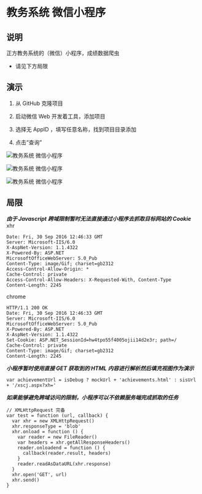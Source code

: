 # 教务系统 微信小程序 

## 说明

正方教务系统的（微信）小程序，成绩数据爬虫

- 请见下方局限

## 演示

1. 从 GitHub 克隆项目

2. 启动微信 Web 开发着工具，添加项目

3. 选择无 AppID ，填写任意名称，找到项目目录添加

4. 点击“查询”

![教务系统 微信小程序](https://raw.githubusercontent.com/zh-h/student-information-system-wechat-applet/master/image/1.png)

![教务系统 微信小程序](https://raw.githubusercontent.com/zh-h/student-information-system-wechat-applet/master/image/2.png)

![教务系统 微信小程序](https://raw.githubusercontent.com/zh-h/student-information-system-wechat-applet/master/image/3.png)

## 局限

***由于 Javascript 跨域限制暂时无法直接通过小程序去抓取目标网站的 Cookie***
xhr
```
Date: Fri, 30 Sep 2016 12:46:33 GMT
Server: Microsoft-IIS/6.0
X-AspNet-Version: 1.1.4322
X-Powered-By: ASP.NET
MicrosoftOfficeWebServer: 5.0_Pub
Content-Type: image/Gif; charset=gb2312
Access-Control-Allow-Origin: *
Cache-Control: private
Access-Control-Allow-Headers: X-Requested-With, Content-Type
Content-Length: 2245

```
chrome
```
HTTP/1.1 200 OK
Date: Fri, 30 Sep 2016 12:46:33 GMT
Server: Microsoft-IIS/6.0
MicrosoftOfficeWebServer: 5.0_Pub
X-Powered-By: ASP.NET
X-AspNet-Version: 1.1.4322
Set-Cookie: ASP.NET_SessionId=hw4tpo55f4005ojii14d2e3r; path=/
Cache-Control: private
Content-Type: image/Gif; charset=gb2312
Content-Length: 2245
```

***小程序暂时使用直接 GET 获取到的 HTML 内容进行解析然后填充视图作为演示***

```
var achievementUrl = isDebug ? mockUrl + 'achievements.html' : sisUrl + '/xscj.aspx?xh='
```

***如果能够避免跨域访问的限制，小程序可以不依赖服务端完成抓取的任务***

```
// XMLHttpRequest 完备
var test = function (url, callback) {
  var xhr = new XMLHttpRequest()
  xhr.responseType = 'blob'
  xhr.onload = function () {
    var reader = new FileReader()
    var headers = xhr.getAllResponseHeaders()
    reader.onloadend = function () {
      callback(reader.result, headers)
    }
    reader.readAsDataURL(xhr.response)
  }
  xhr.open('GET', url)
  xhr.send()
}
```
